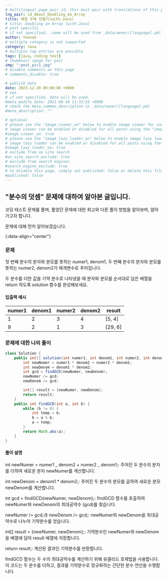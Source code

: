 ```yaml
---
# multilingual page pair id, this must pair with translations of this page. (This name must be unique)
lng_pair: id_About_Doubling_An_Array
title: 배열 두배 만들기(with.Java)
# title: Doubling an Array (with.Java)
# post specific
# if not specified, .name will be used from _data/owner/[language].yml
author: Yeonuk
# multiple category is not supported
category: Java
# multiple tag entries are possible
tags: [java, coding test]
# thumbnail image for post
img: ":post_pic1.jpg"
# disable comments on this page
# comments_disable: true

# publish date
date: 2023-12-20 09:00:00 +0900
# seo
# if not specified, date will be used.
#meta_modify_date: 2021-08-10 11:32:53 +0900
# check the meta_common_description in _data/owner/[language].yml
#meta_description: ""

# optional
# please use the "image_viewer_on" below to enable image viewer for individual pages or posts (_posts/ or [language]/_posts folders).
# image viewer can be enabled or disabled for all posts using the "image_viewer_posts: true" setting in _data/conf/main.yml.
#image_viewer_on: true
# please use the "image_lazy_loader_on" below to enable image lazy loader for individual pages or posts (_posts/ or [language]/_posts folders).
# image lazy loader can be enabled or disabled for all posts using the "image_lazy_loader_posts: true" setting in _data/conf/main.yml.
#image_lazy_loader_on: true
# exclude from on site search
#on_site_search_exclude: true
# exclude from search engines
#search_engine_exclude: true
# to disable this page, simply set published: false or delete this file
#published: false
---
```


<!-- outline-start -->

## "분수의 덧셈" 문제에 대하여 알아본 글입니다.

코딩 테스트 문제를 풀며, 풀었던 문제에 대한 회고와 다른 풀이 방법을 알아보며, 알아가고자 합니다.

문제에 대해 먼저 알아보겠습니다.

{:data-align="center"}

<!-- outline-end -->

### 문제

첫 번째 분수의 분자와 분모를 뜻하는 numer1, denom1, 두 번째 분수의 분자와 분모를 뜻하는 numer2, denom2가 매개변수로 주어집니다.

두 분수를 더한 값을 기약 분수로 나타냈을 때 분자와 분모를 순서대로 담은 배열을 return 하도록 solution 함수를 완성해보세요.

#### 입출력 예시

| numer1 | denom1 | numer2 | denom2 | result  |
| ------ | ------ | ------ | ------ | ------- |
| 1      | 2      | 3      | 4      | [5, 4]  |
| 9      | 2      | 1      | 3      | [29, 6] |

### 문제에 대한 나의 풀이

```java
class Solution {
    public int[] solution(int numer1, int denom1, int numer2, int denom2) {
        int newNumer = numer1 * denom2 + numer2 * denom1;
        int newDenom = denom1 * denom2;
        int gcd = findGCD(newNumer, newDenom);
        newNumer /= gcd;
        newDenom /= gcd;

        int[] result = {newNumer, newDenom};
        return result;
    }
    public int findGCD(int a, int b) {
        while (b != 0) {
            int temp = b;
            b = a % b;
            a = temp;
        }
        return Math.abs(a);
    }
}
```

#### 풀이 설명

int newNumer = numer1 _ denom2 + numer2 _ denom1;: 주어진 두 분수의 분자를 더하여 새로운 분자 newNumer를 계산합니다.

int newDenom = denom1 \* denom2;: 주어진 두 분수의 분모를 곱하여 새로운 분모 newDenom를 계산합니다.

int gcd = findGCD(newNumer, newDenom);: findGCD 함수를 호출하여 newNumer와 newDenom의 최대공약수 (gcd)를 찾습니다.

newNumer /= gcd;과 newDenom /= gcd;: newNumer와 newDenom을 최대공약수로 나누어 기약분수를 얻습니다.

int[] result = {newNumer, newDenom};: 기약분수인 newNumer와 newDenom을 배열에 담아 result 배열에 저장합니다.

return result;: 계산된 결과인 기약분수를 반환합니다.

findGCD 함수는 두 수의 최대공약수를 계산하기 위해 유클리드 호제법을 사용합니다. 이 코드는 두 분수를 더하고, 결과를 기약분수로 정규화하는 간단한 분수 연산을 수행합니다.
